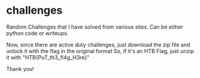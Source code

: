 # challenges
Random Challenges that I have solved from various sites. Can be either python code or writeups.

Now, since there are active duty challenges, just download the zip file and unlock it with the flag in the original format
So, if it's an HTB Flag, just unzip it with "HTB{PuT_th3_fl4g_H3re}" 

Thank you!
